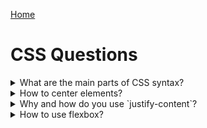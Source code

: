 [Home](../README.md)

# CSS Questions

<!-- $Q:D -->
<details id="">
<summary>What are the main parts of CSS syntax?</summary>

- Selectors
- Body (or block)
- Rules
- Properties
- Values
</details>




<!-- $Q:D -->
<details>
<summary>How to center elements?</summary>

Several ways.

Simple one:
```css
selector {
  margin: 0 auto;
  text-align: center;
}
```
</details>




<!-- $Q:D -->
<details>
<summary>Why and how do you use `justify-content`?</summary>

**Flex display:** `justify-content` determines how the items inside a flex container are positioned along the main axis, affecting their position and the space around them.
</details>




<!-- $Q:D -->
<details>
<summary>How to use flexbox?</summary>

Change the display then mind:
- `flex-direction`: axis: horizontal/vertical and LTR/RTL

```css
selector {
  display: flex;
  flex-direction: row | row-reverse | column | column-reverse;
  flex-wrap: wrap | nowrap;

  /* always useful */
  justify-content: start | center | space-between | space-around | space-evenly;
}
```

<blockquote>
  <!-- $Q:C -->
  <details>
  <summary>Why and how do you use `flex-direction`?</summary>

  `flex-direction` has 4 possible values:
  - `row` (default): horizontal axis, items left to right (LTR)
  - `row-reverse`: horizontal axis, RTL
  - `column`: vertical axis, top to bottom
  - `column-reverse`: vertical axis, bottom to top
  </details>

  <!-- $Q:C -->
  <details>
  <summary>Why and how do you use `flex-wrap`?</summary>

  To determine how flex items behave when the flex container is too small:
  - `wrap` the items to wrap to the next row or column.
  - `nowrap` prevents items from wrapping and shrink them if needed.
  </details>
</blockquote>
</details>
